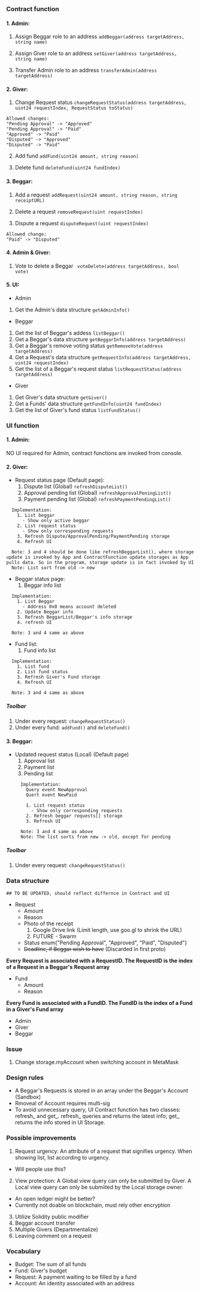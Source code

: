 ### Contract function
#### 1. Admin:
  1. Assign Beggar role to an address
  `addBeggar(address targetAddress, string name)`

  2. Assign Giver role to an address
  `setGiver(address targetAddress, string name)`

  3. Transfer Admin role to an address
  `transferAdmin(address targetAddress)`

#### 2. Giver:
  1. Change Request status
  `changeRequestStatus(address targetAddress, uint24 requestIndex, RequestStatus toStatus)`


  ```  
  Allowed changes:
  "Pending Approval" -> "Approved"  
  "Pending Approval" -> "Paid"  
  "Approved" -> "Paid"
  "Disputed" -> "Approved"
  "Disputed" -> "Paid"
  ```

  2. Add fund
  `addFund(uint24 amount, string reason)`

  3. Delete fund 
  `deleteFund(uint24 fundIndex)`
  

#### 3. Beggar:
  1. Add a request
  `addRequest(uint24 amount, string reason, string receiptURL)`

  2. Delete a request
  `removeRequest(uint requestIndex)`
  
  3. Dispute a request 
  `disputeRequest(uint requestIndex)`
    

  ```
  Allowed change:
  "Paid" -> "Disputed"
  ```

#### 4. Admin & Giver:
  1. Vote to delete a Beggar
  ` voteDelete(address targetAddress, bool vote)`   

#### 5. UI:
* Admin

1. Get the Admin's data structure
`getAdminInfo()`

* Beggar

1. Get the list of Beggar's addess
`listBeggar()`
2. Get a Beggar's data structure
`getBeggarInfo(address targetAddress)`
3. Get a Beggar's remove voting status
`getRemoveVote(address targetAddress)`
4. Get a Request's data structure
`getRequestInfo(address targetAddress, uint24 requestIndex)`    
5. Get the list of a Beggar's request status
`listRequestStatus(address targetAddress)`

* Giver

1. Get Giver's data structure
`getGiver()`
2. Get a Funds' data structure
`getFundInfo(uint24 fundIndex)`
3. Get the list of Giver's fund status
`listFundStatus()`


### UI function
#### 1. Admin: 
  NO UI required for Admin, contract functions are invoked from console.
    
#### 2. Giver:
  * Request status page (Default page): 
    1. Dispute list (Global)
    `refreshDisputeList()`
    2. Approval pending list (Global)
    `refreshApprovalPeningList()`
    3. Payment pending list (Global)
    `refreshPaymentPendingList()`

  ```
    Implementation:
      1. List beggar
        - Show only active beggar
      2. List request status
        - Show only corresponding requests
      3. Refresh Dispute/ApprovalPending/PaymentPending storage
      4. Refresh UI

    Note: 3 and 4 should be done like refreshBeggarList(), where storage update is invoked by App and ContractFunction update storages as App pulls data. So in the program, storage update is in fact invoked by UI
    Note: List sort from old -> new
  ```
  * Beggar status page:
    1. Beggar info list
  ```
    Implementation:
      1. List Beggar
        - Address 0x0 means account deleted
      2. Update Beggar info
      3. Refresh BeggarList/Beggar's info storage
      4. refresh UI

    Note: 3 and 4 same as above
  ```
  	
  * Fund list:
    1. Fund info list
  ```
    Implementation:
      1. List fund
      2. List fund status
      3. Refresh Giver's Fund storage    
      4. Refresh UI

    Note: 3 and 4 same as above
  ```

##### Toolbar 
  1. Under every request:
  `changeRequestStatus()`
  2. Under every fund:
  `addFund()` and `deleteFund()`

  
#### 3. Beggar:
* Updated request status (Local) (Default page) 
    1. Approval list
    2. Payment list
    3. Pending list
  ```
    Implementation:
      Query event NewApproval
      Quert event NewPaid

      1. List request status
        - Show only corresponding requests
      2. Refresh beggar requests[] storage
      3. Refresh UI
      
    Note: 3 and 4 same as above
    Note: The list sorts from new -> old, except for pending
  ```

##### Toolbar 
  1. Under every request:
  `changeRequestStatus()`

### Data structure

    ## TO BE UPDATED, should reflect differnce in Contract and UI
* Request 
  * Amount
  * Reason
  * Photo of the receipt
    1. Google Drive link (Limit length, use goo.gl to shrink the URL)
    2. FUTURE - Swarm
  * Status enum{"Pending Approval", "Approved", "Paid", "Disputed"}
  * ~~Deadline, if Beggar wish to have~~ (Discarded in first proto)
  
**Every Request is associated with a RequestID. The RequestID is the index of a Request in a Beggar's Request array**

* Fund
  * Amount
  * Reason
  
**Every Fund is associated with a FundID. The FundID is the index of a Fund in a Giver's Fund array**  

* Admin
* Giver
* Beggar

### Issue
1. Change storage.myAccount when switching account in MetaMask  

### Design rules
* A Beggar's Requests is stored in an array under the Beggar's Account (Sandbox)
* Rmoveal of Account requires multi-sig
* To avoid unnecessary query, UI Contract function has two classes: refresh_ and get_. refresh_ queries and returns the latest info; get_ returns the info stored in UI Storage. 

### Possible improvements
1. Request urgency: An attribute of a request that signifies urgency. When showing list, list according to urgency.
  * Will people use this?
2. View protection: A Global view query can only be submitted by Giver. A Local view query can only be submiited by the Local storage owner.
  * An open ledger might be better?
  * Currently not doable on blockchain, must rely other encryption
3. Utilize Solidity public modifier
4. Beggar account transfer
5. Multiple Givers (Departmentalize)
6. Leaving comment on a request
  
### Vocabulary
* Budget: The sum of all funds
* Fund: Giver's budget
* Request: A payment waiting to be filled by a fund
* Account: An identity associated with an address